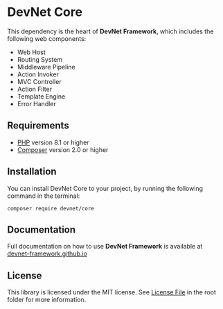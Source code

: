 # DevNet Core
This dependency is the heart of **DevNet Framework**, which includes the following web components:

- Web Host
- Routing System
- Middleware Pipeline
- Action Invoker
- MVC Controller
- Action Filter
- Template Engine
- Error Handler

## Requirements
- [PHP](https://www.php.net/) version 8.1 or higher
- [Composer](https://getcomposer.org/) version 2.0 or higher

## Installation
You can install DevNet Core to your project, by running the following command in the terminal:
```
composer require devnet/core
```

## Documentation
Full documentation on how to use **DevNet Framework** is available at [devnet-framework.github.io](https://devnet-framework.github.io)

## License
This library is licensed under the MIT license. See [License File](https://github.com/DevNet-Framework/core/blob/master/LICENSE) in the root folder for more information.

